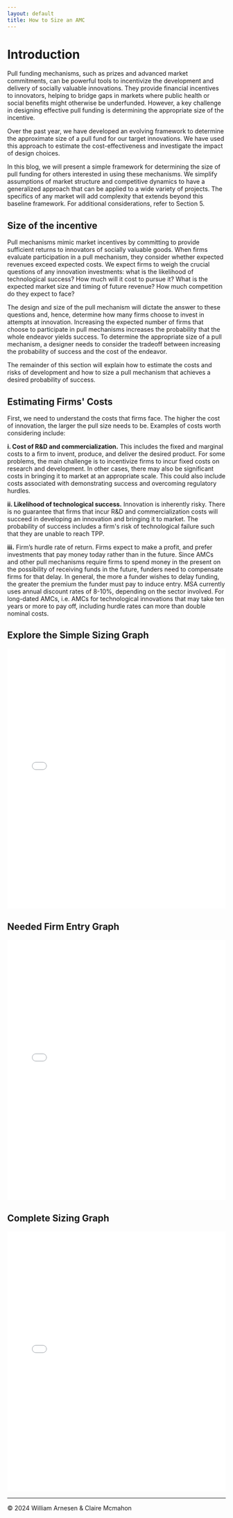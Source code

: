 ```yaml
---
layout: default
title: How to Size an AMC
---
```


# Introduction

Pull funding mechanisms, such as prizes and advanced market commitments, can be powerful tools to incentivize the development and delivery of socially valuable innovations. They provide financial incentives to innovators, helping to bridge gaps in markets where public health or social benefits might otherwise be underfunded. However, a key challenge in designing effective pull funding is determining the appropriate size of the incentive.

Over the past year, we have developed an evolving framework to determine the approximate size of a pull fund for our target innovations. We have used this approach to estimate the cost-effectiveness and investigate the impact of design choices.

In this blog, we will present a simple framework for determining the size of pull funding for others interested in using these mechanisms. We simplify assumptions of market structure and competitive dynamics to have a generalized approach that can be applied to a wide variety of projects. The specifics of any market will add complexity that extends beyond this baseline framework. For additional considerations, refer to Section 5. 


## Size of the incentive

Pull mechanisms mimic market incentives by committing to provide sufficient returns to innovators of socially valuable goods. When firms evaluate participation in a pull mechanism, they consider whether expected revenues exceed expected costs. We expect firms to weigh the crucial questions of any innovation investments: what is the likelihood of technological success? How much will it cost to pursue it? What is the expected market size and timing of future revenue? How much competition do they expect to face?

The design and size of the pull mechanism will dictate the answer to these questions and, hence, determine how many firms choose to invest in attempts at innovation. Increasing the expected number of firms that choose to participate in pull mechanisms increases the probability that the whole endeavor yields success. To determine the appropriate size of a pull mechanism, a designer needs to consider the tradeoff between increasing the probability of success and the cost of the endeavor. 
 
The remainder of this section will explain how to estimate the costs and risks of development and how to size a pull mechanism that achieves a desired probability of success. 

## Estimating Firms' Costs 
First, we need to understand the costs that firms face. The higher the cost of innovation, the larger the pull size needs to be. Examples of costs worth considering include:

**i. Cost of R&D and commercialization.** This includes the fixed and marginal costs to a firm to invent, produce, and deliver the desired product. For some problems, the main challenge is to incentivize firms to incur fixed costs on research and development. In other cases, there may also be significant costs in bringing it to market at an appropriate scale. This could also include costs associated with demonstrating success and overcoming regulatory hurdles. 

**ii. Likelihood of technological success.** Innovation is inherently risky. There is no guarantee that firms that incur R&D and commercialization costs will succeed in developing an innovation and bringing it to market. The probability of success includes a firm's risk of technological failure such that they are unable to reach TPP. 

**iii.** Firm’s hurdle rate of return. Firms expect to make a profit, and prefer investments that pay money today rather than in the future. Since AMCs and other pull mechanisms require firms to spend money in the present on the possibility of receiving funds in the future, funders need to compensate firms for that delay. In general, the more a funder wishes to delay funding, the greater the premium the funder must pay to induce entry. MSA currently uses annual discount rates of 8-10%, depending on the sector involved. For long-dated AMCs, i.e. AMCs for technological innovations that may take ten years or more to pay off, including hurdle rates can more than double nominal costs.





## Explore the Simple Sizing Graph

<iframe 
    src="simple_sizing_graph.html" 
    width="100%" 
    height="600" 
    style="border: none;">
</iframe>

## Needed Firm Entry Graph

<iframe 
    src="needed_attempts_graph.html" 
    width="100%" 
    height="600" 
    style="border: none;">
</iframe>

## Complete Sizing Graph

<iframe 
    src="complete_sizing_graph.html" 
    width="100%" 
    height="600" 
    style="border: none;">
</iframe>

---

© 2024 William Arnesen & Claire Mcmahon
